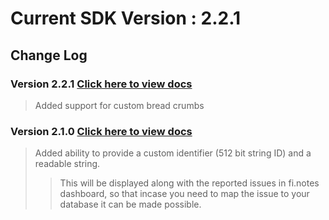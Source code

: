 

# Current SDK Version : 2.2.1

## Change Log

### Version 2.2.1 [Click here to view docs](https://finotes.github.io/2018/02/02/java-docs)
> Added support for custom bread crumbs

### Version 2.1.0 [Click here to view docs](https://finotes.github.io/2018/01/19/android-java-docs)

> Added ability to provide a custom identifier (512 bit string ID) and a readable string.   
>> This will be displayed along with the reported issues in fi.notes dashboard, so that incase you need to map the issue to your database it can be made possible.  



